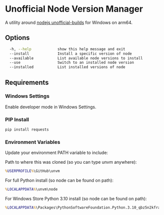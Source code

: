 # Unofficial Node Version Manager

A utility around [nodejs unofficial-builds](https://unofficial-builds.nodejs.org/download/release/) for Windows on arm64.

## Options

```sh
  -h, --help            show this help message and exit
  --install             Install a specific version of node
  --available           List available node versions to install
  --use                 Switch to an installed node version
  --installed           List installed versions of node
```

## Requirements

### Windows Settings

Enable developer mode in Windows Settings.

### PIP Install

```sh
pip install requests
```

### Environment Variables

Update your environment PATH variable to include:

Path to where this was cloned (so you can type unvm anywhere):

```cmd
%USERPROFILE%\GitHub\unvm
```

For full Python install (so node can be found on path):

```cmd
%LOCALAPPDATA%\unvm\node
```

For Windows Store Python 3.10 install (so node can be found on path):

```cmd
%LOCALAPPDATA%\Packages\PythonSoftwareFoundation.Python.3.10_qbz5n2kfra8p0\LocalCache\Local\unvm\node
```
